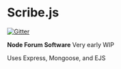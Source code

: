 Scribe.js
=========

[![Gitter](https://badges.gitter.im/Join%20Chat.svg)](https://gitter.im/ndugger/Scribe.js?utm_source=badge&utm_medium=badge&utm_campaign=pr-badge&utm_content=badge)

**Node Forum Software**
Very early WIP

Uses Express, Mongoose, and EJS
